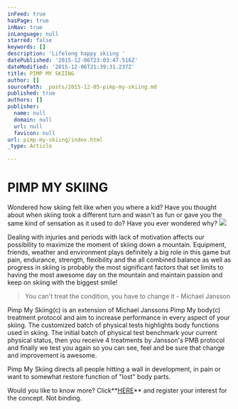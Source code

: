 ```yaml
---
inFeed: true
hasPage: true
inNav: true
inLanguage: null
starred: false
keywords: []
description: 'Lifelong happy skiing '
datePublished: '2015-12-06T23:03:47.516Z'
dateModified: '2015-12-06T21:39:31.237Z'
title: PIMP MY SKIING
author: []
sourcePath: _posts/2015-12-05-pimp-my-skiing.md
published: true
authors: []
publisher:
  name: null
  domain: null
  url: null
  favicon: null
url: pimp-my-skiing/index.html
_type: Article

---
```

# PIMP MY SKIING

Wondered how skiing felt like when you where a kid? Have you thought about when skiing took a different turn and wasn't as fun or gave you the same kind of sensation as it used to do? Have you ever wondered why?
![](https://s3-us-west-2.amazonaws.com/the-grid-img/p/1a7d3c4f8375ac3bcbb9a8da2cff36a1f0aef4d7.jpg)

Dealing with injuries and periods with lack of motivation affects our possibility to maximize the moment of skiing down a mountain. Equipment, friends, weather and environment plays definitely a big role in this game but pain, endurance, strength, flexibility and the all combined balance as well as progress in skiing is probably the most significant factors that set limits to having the most awesome day on the mountain and maintain passion and keep on skiing with the biggest smile!

> You can't treat the condition, you have to change it - Michael Jansson

Pimp My Skiing(c) is an extension of Michael Janssons Pimp My body(c) treatment protocol and aim to increase performance in every aspect of your skiing. The customized batch of physical tests highlights body functions used in skiing. The initial batch of physical test benchmark your current physical status, then you receive 4 treatments by Jansson's PMB protocol and finally we test you again so you can see, feel and be sure that change and improvement is awesome. 

Pimp My Skiing directs all people hitting a wall in development, in pain or want to somewhat restore function of "lost" body parts.

Would you like to know more? Click**[HERE][0]** and register your interest for the concept. Not binding.

[0]: https://podio.com/webforms/14208298/953185